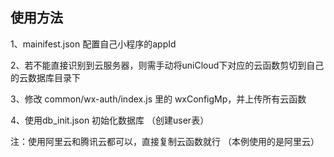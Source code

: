 ## 使用方法

1、mainifest.json 配置自己小程序的appId

2、若不能直接识别到云服务器，则需手动将uniCloud下对应的云函数剪切到自己的云数据库目录下

3、修改 common/wx-auth/index.js 里的 wxConfigMp，并上传所有云函数 

4、使用db_init.json 初始化数据库 （创建user表）

注：使用阿里云和腾讯云都可以，直接复制云函数就行 （本例使用的是阿里云）